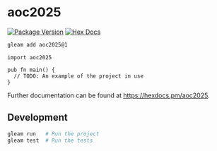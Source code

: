 # aoc2025

[![Package Version](https://img.shields.io/hexpm/v/aoc2025)](https://hex.pm/packages/aoc2025)
[![Hex Docs](https://img.shields.io/badge/hex-docs-ffaff3)](https://hexdocs.pm/aoc2025/)

```sh
gleam add aoc2025@1
```
```gleam
import aoc2025

pub fn main() {
  // TODO: An example of the project in use
}
```

Further documentation can be found at <https://hexdocs.pm/aoc2025>.

## Development

```sh
gleam run   # Run the project
gleam test  # Run the tests
```
